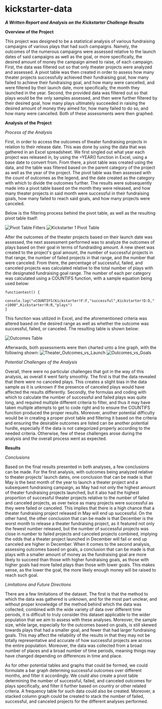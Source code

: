 # kickstarter-data
**_A Written Report and Analysis on the Kickstarter Challenge Results_**

**Overview of the Project**

  This project was designed to be a statistical analysis of various fundraising campaigns of various plays that had such campaigns. Namely, the outcomes of the numerous campaigns were assessed relative to the launch dates of said campaigns as well as the goal, or more specifically, the desired amount of money the campaign aimed to raise, of each campaign. First, the data was filtered out so that only theater projects were analyzed and assessed. A pivot table was then created in order to assess how many theater projects successfully achieved their fundraising goal, how many failed to achieve their fundraising goal, and how many were cancelled, and were filtered by their launch date, more specifically, the month they launched in the year. Second, the provided data was filtered out so that plays would be the only samples assessed, and then were further filtered by their desired goal, how many plays ultimately succeeded in raising the desired amount of money they aimed for, how many failed to do so, and how many were cancelled. Both of these assessments were then graphed.
  
**Analysis of the Project**

*Process of the Analysis*

  First, in order to access the outcomes of theater fundraising projects in relation to their release date. This was done by using the data that was gathered in an Excel spreadsheet. We first singled out what year each project was released in, by using the =YEAR() function in Excel, using a base date to convert from. From there, a pivot table was created using the data, and the table was filtered based on the parent category of the project as well as the year of the project. The pivot table was then assessed with the count of outcomes as the legend, and the date created as the category with which to divide the outcomes further. The results were subsequently made into a pivot table based on the month they were released, and how many theater projects in said month were successful in their fundraising goals, how many failed to reach said goals, and how many projects were canceled. 

Below is the filtering process behind the pivot table, as well as the resulting pivot table itself:

![Pivot Table Filters](https://user-images.githubusercontent.com/6594718/156930680-15f81e07-d07b-4105-92a1-de4b545f88f4.png)
![Kickstarter 1 Pivot Table](https://user-images.githubusercontent.com/6594718/156930691-8a035932-1022-4c55-885e-c737f7de1302.png)

  After the outcomes of the theater projects based on their launch date was assessed, the next assessment performed was to analyze the outcomes of plays based on their goal in terms of fundraiding amount. A new sheet was created to the project's goal amount, the number of successful projects in that range, the number of failed projects in that range, and the number that were canceled. From there, the percentage of successful, failed, and canceled projects was calculated relative to the total number of plays with the designated fundraising goal range. The number of each per category was calculated using a COUNTIFS function, with a sample equation being used below:

```
functiontest() {
  console.log("=COUNTIFS(Kickstarter!F:F,"successful",Kickstarter!D:D,"<1000",Kickstarter!R:R,"plays")
}
```

This function was utilized in Excel, and the aforementioned criteria was altered based on the desired range as well as whether the outcome was successful, failed, or canceled. The resulting table is shown below:

![Outcomes Table](https://user-images.githubusercontent.com/6594718/156932441-1f4c8388-1a8a-42e5-8d13-2b43f14f471f.png)

Afterwards, both assessments were then charted unto a line graph, with the following shown:
![Theater_Outcomes_vs_Launch](https://user-images.githubusercontent.com/6594718/156932642-c5eb9fd4-512c-4fca-b150-2595d1d88613.png)
![Outcomes_vs_Goals](https://user-images.githubusercontent.com/6594718/156932645-804872e0-026f-49fe-a476-7eb9139f6746.png)

*Potential Challenges of the Analysis*

  Overall, there were no particular challenges that got in the way of this analysis, as overall it went fairly smoothly. The first is that the data revealed that there were no canceled plays. This creates a slight bias in the data sample as it is unknown if the presence of canceled plays would have affected the results differently. Secondly, the formulas and coding with which to calculate the number of successful and failed plays was quite long, and required multiple different criteria to filter, and thus it may have taken multiple attempts to get to code right and to ensure the COUNTIFS function produced the proper results. Moreover, another potential difficulty would be in creating a proper pivot table and filtering it based on the criteria and ensuring the desirable outcomes are listed can be another potential hurdle, especially if the data is not categorized properly according to the needed criteria. Otherwise, few of these challenges arose during the analysis and the overall process went as expected.
  
**Results**

*Conclusions*

  Based on the final results presented in both analyses, a few conclusions can be made. For the first analysis, with outcomes being analyzed relative to theater projects' launch dates, one conclusion that can be made is that May is the best month of the year to launch a theater project and a subsequent fundraising campaign, as May had not only the highest amount of theater fundraising projects launched, but it also had the highest proportion of successful theater projects relative to the number of failed and canceled projects, as over twice as many projects were successful as they were failed or canceled. This implies that there is a high chance that a theater fundraising project released in May will end up successful. On the other hand, the other conclusion that can be made is that December is the worst month to release a theater fundraising project, as it featured not only the fewest number released, but the number of successful projects was close in number to failed projects and canceled projects combined, implying the odds that a theater project launched in December will fail or end up canceled are higher in December. When it comes to the second analysis, assessing outcomes based on goals, a conclusion that can be made is that plays with a smaller amount of money as the fundraising goal are more likely to succeed than those with higher fundraising goals, as those with higher goals had more failed plays than those with lower goals. This makes sense, as the lower the goal, the more likely enough money will be raised to reach such goal.
  
 *Limitations and Future Directions*

  There are a few limitations of the dataset. The first is that the method to which the data was gathered is unknown, and for the most part unclear, and without proper knowledge of the method behind which the data was collected, combined with the wide variety of data over different time periods, it is difficult to truly consider this dataset applicable to the wider population that we aim to assess with these analyses. Moreover, the sample size, while large, especially for the outcomes based on goals, is still skewed towards plays that had a smaller goal, and fewer that had larger fundraising goals. This may affect the reliability of the results in that they may not be totally representative and accurate of how successful projects are across the entire population. Moreover, the data was collected from a broad number of places and a broad number of time periods, meaning things may have changed depending on differences in time and place. 
  
  As for other potential tables and graphs that could be formed, we could formulate a bar graph determing successful outcomes over different months, and filter it accordingly. We could also create a pivot table determining the number of successful, failed, and canceled outcomes for plays specifically, and filter it further based on country or other related criteria. A frequency table for such data could also be created. Moreover, a stacked column graph could be created to stack the number of failed, successful, and canceled projects for the different analyses performed.
